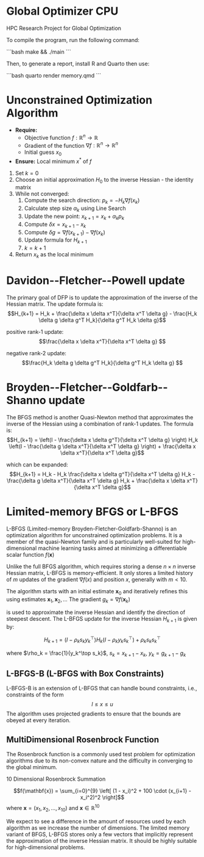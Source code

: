 # Global Optimizer CPU
HPC Research Project for Global Optimization


To compile the program, run the following command:

\`\`\`bash
make && ./main
\`\`\`

Then, to generate a report, install R and Quarto then use:

\`\`\`bash
quarto render memory.qmd
\`\`\`

# Unconstrained Optimization Algorithm
-   **Require:**
    -   Objective function $f: \mathbb{R}^n \rightarrow \mathbb{R}$
    -   Gradient of the function $\nabla f: \mathbb{R}^n \rightarrow \mathbb{R}^n$
    -   Initial guess $x_0$
-   **Ensure:** Local minimum $x^*$ of $f$

1.  Set $k = 0$
2.  Choose an initial approximation $H_0$ to the inverse Hessian - the identity matrix
3.  While not converged:
    1.  Compute the search direction: $p_k = -H_k \nabla f(x_k)$
    2.  Calculate step size $\alpha_k$ using Line Search
    3.  Update the new point: $x_{k+1} = x_k + \alpha_k p_k$
    4.  Compute $\delta x = x_{k+1} - x_k$
    5.  Compute $\delta g = \nabla f(x_{k+1}) - \nabla f(x_k)$
    6.  Update formula for $H_{k+1}$
    7.  $k = k + 1$
4.  Return $x_k$ as the local minimum

# Davidon--Fletcher--Powell update
The primary goal of DFP is to update the approximation of the inverse of the Hessian matrix.
The update formula is: 
$$H_{k+1} = H_k + \frac{\delta x \delta x^T}{\delta x^T \delta g} - \frac{H_k \delta g \delta g^T H_k}{\delta g^T H_k \delta g}$$

positive rank-1 update: $$\frac{\delta x \delta x^T}{\delta x^T \delta g} $$

negative rank-2 update: $$\frac{H_k \delta g \delta g^T H_k}{\delta g^T H_k \delta g} $$

# Broyden--Fletcher--Goldfarb--Shanno update
The BFGS method is another Quasi-Newton method that approximates the inverse of the Hessian using a combination of rank-1 updates.
The formula is: $$H_{k+1} = \left(I - \frac{\delta x \delta g^T}{\delta x^T \delta g} \right) H_k \left(I - \frac{\delta g \delta x^T}{\delta x^T \delta g} \right) + \frac{\delta x \delta x^T}{\delta x^T \delta g}$$

which can be expanded: $$H_{k+1} = H_k - H_k \frac{\delta x \delta g^T}{\delta x^T \delta g} H_k - \frac{\delta g \delta x^T}{\delta x^T \delta g} H_k + \frac{\delta x \delta x^T}{\delta x^T \delta g}$$

# Limited-memory BFGS or L-BFGS
L-BFGS (Limited-memory Broyden-Fletcher-Goldfarb-Shanno) is an optimization algorithm for unconstrained optimization problems.
It is a member of the quasi-Newton family and is particularly well-suited for high-dimensional machine learning tasks aimed at minimizing a differentiable scalar function $f(\mathbf{x})$

Unlike the full BFGS algorithm, which requires storing a dense $n \times n$ inverse Hessian matrix, L-BFGS is memory-efficient.
It only stores a limited history of $m$ updates of the gradient $\nabla f(x)$ and position $x$, generally with $m < 10$.

The algorithm starts with an initial estimate $\mathbf{x}_0$ and iteratively refines this using estimates $\mathbf{x}_1, \mathbf{x}_2, \ldots$ The gradient $g_k = \nabla f(\mathbf{x}_k)$ 

is used to approximate the inverse Hessian and identify the direction of steepest descent.
The L-BFGS update for the inverse Hessian $H_{k+1}$ is given by:

$$H_{k+1} = (I - \rho_k s_k y_k^\top) H_k (I - \rho_k y_k s_k^\top) + \rho_k s_k s_k^\top$$

where $\rho_k = \frac{1}{y_k^\top s_k}$, $s_k = x_{k+1} - x_k$, $y_k = g_{k+1} - g_k$

## L-BFGS-B (L-BFGS with Box Constraints)

L-BFGS-B is an extension of L-BFGS that can handle bound constraints, i.e., constraints of the form 
$$l \leq x \leq u$$
The algorithm uses projected gradients to ensure that the bounds are obeyed at every iteration.


## MultiDimensional Rosenbrock Function
The Rosenbrock function is a commonly used test problem for optimization algorithms due to its non-convex nature and the difficulty in converging to the global minimum. 

10 Dimensional Rosenbrock Summation

$$f(\mathbf{x}) = \sum_{i=0}^{9} \left[ (1 - x_i)^2 + 100 \cdot (x_{i+1} - x_i^2)^2 \right]$$
where $\mathbf{x} = (x_1, x_2, \ldots, x_{10})$ and $\mathbf{x} \in \mathbb{R}^{10}$

We expect to see a difference in the amount of resources used by each algorithm as we increase the number of dimensions. The limited memory variant of BFGS, L-BFGS stores only a few vectors that implicitly represent the approximation of the inverse Hessian matrix. It should be highly suitable for high-dimensional problems.
